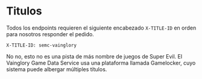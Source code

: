# Titulos 
 
Todos los endpoints requieren el siguiente encabezado `X-TITLE-ID` en orden para nosotros responder el pedido. 

`X-TITLE-ID: semc-vainglory`
 
<aside class="notice">
No no, esto no es una pista de más nombre de juegos de Super Evil. El Vainglory Game Data
Service usa una plataforma llamada Gamelocker, cuyo sistema puede albergar múltiples títulos.
</aside>